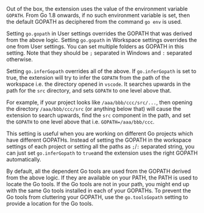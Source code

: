 Out of the box, the extension uses the value of the environment variable `GOPATH`. From Go 1.8 onwards, if no such environment variable is set, then the default GOPATH as deciphered from the command `go env` is used.

Setting `go.gopath` in User settings overrides the GOPATH that was derived from the above logic.
Setting `go.gopath` in Workspace settings overrides the one from User settings.
You can set multiple folders as GOPATH in this setting. Note that they should be `;` separated in Windows and `:` separated otherwise.

Setting `go.inferGopath` overrides all of the above. If `go.inferGopath` is set to true, the extension will try to infer the `GOPATH` from the path of the workspace i.e. the directory opened in `vscode`. It searches upwards in the path for the `src` directory, and sets `GOPATH` to one level above that.

For example, if your project looks like `/aaa/bbb/ccc/src/...`, then opening the directory `/aaa/bbb/ccc/src` (or anything below that) will cause the extension to search upwards, find the `src` component in the path, and set the `GOPATH` to one level above that i.e. `GOPATH=/aaa/bbb/ccc`. 

This setting is useful when you are working on different Go projects which have different GOPATHs. Instead of setting the GOPATH in the workspace settings of each project or setting all the paths as `;`/`:` separated string, you can just set `go.inferGopath` to `true`and the extension uses the right GOPATH automatically.

By default, all the dependent Go tools are used from the GOPATH derived from the above logic. If they are available on your PATH, the PATH is used to locate the Go tools. If the Go tools are not in your path, you might end up with the same Go tools installed in each of your GOPATHs. To prevent the Go tools from cluttering your GOPATH, use the `go.toolsGopath` setting to provide a location for the Go tools. 